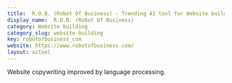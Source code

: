```yaml
---
title:  R.O.B. (Robot Of Business) - Trending AI tool for Website building
display_name:  R.O.B. (Robot Of Business)
category: Website building
category_slug: website-building
key: robotofbusiness_com
website: https://www.robotofbusiness.com/
layout: aitool
---
```


Website copywriting improved by language processing.

